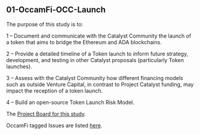 ## 01-OccamFi-OCC-Launch

The purpose of this study is to:

1 – Document and communicate with the Catalyst Community the launch of a token that aims to bridge the Ethereum and ADA blockchains.

2 – Provide a detailed timeline of a Token launch to inform future strategy, development, and testing in other Catalyst proposals (particularly Token launches).

3 – Assess with the Catalyst Community how different financing models such as outside Venture Capital, in contrast to Project Catalyst funding, may impact the reception of a token launch.

4 – Build an open-source Token Launch Risk Model.


The [Project Board for this study](https://github.com/Quality-Assurance-DAO/DAO-Open-Source/projects/3).

OccamFi tagged Issues are listed [here](https://github.com/Quality-Assurance-DAO/DAO-Open-Source/issues?q=is%3Aissue+is%3Aopen+label%3AOccamFi-Study).

